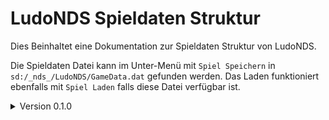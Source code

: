 # LudoNDS Spieldaten Struktur

Dies Beinhaltet eine Dokumentation zur Spieldaten Struktur von LudoNDS.

Die Spieldaten Datei kann im Unter-Menü mit `Spiel Speichern` in `sd:/_nds_/LudoNDS/GameData.dat` gefunden werden. Das Laden funktioniert ebenfalls mit `Spiel Laden` falls diese Datei verfügbar ist.

<details>
	<summary>Version 0.1.0</summary>

## Kompatibilität
Diese Version der Spieldaten ist kompatibel mit:
```
- Ludo3DS v0.4.0
- LudoJS v0.3.0
```

## Figuren Struktur

| Offset    | DataType | Size | Content                               |
| --------- | -------- | ---- | ------------------------------------- |
| 0x0 - 0x1 | uint8_t  | 0x2  | Figuren-Größe                         |
|           |          |      |                                       |
| 0x0 - 0x0 | uint8_t  | 0x1  | Position der Figur ( 0 - 44 )         |
| 0x1 - 0x1 | Boolean  | 0x1  | Ob bereits am Ziel (1) oder nicht (0) |

## Spieler Struktur

| Offset    | DataType        | Size | Content       |
| --------- | --------------- | ---- | ------------- |
| 0x0 - 0x7 | uint8_t         | 0x8  | Spieler-Größe |
|           |                 |      |               |
| 0x0 - 0x1 | Figur_Struktur  | 0x2  | Figur 1       |
| 0x2 - 0x3 | Figur_Struktur  | 0x2  | Figur 2       |
| 0x4 - 0x5 | Figur_Struktur  | 0x2  | Figur 3       |
| 0x6 - 0x7 | Figur_Struktur  | 0x2  | Figur 4       |

## Spiel Struktur

| Offset      | DataType         | Size | Content                                                           |
| ----------- | ---------------- | ---- | ----------------------------------------------------------------- |
| 0x0 - 0x24  | uint8_t          | 0x25 | Spiel-Größe (37 byte)                                             |
|             |                  |      |                                                                   |
| 0x0 - 0x0   | uint8_t          | 0x1  | Aktueller Spieler (0 - 3)                                         |
| 0x1 - 0x1   | uint8_t          | 0x1  | Spieler Anzahl (2 - 4)                                            |
| 0x2 - 0x2   | uint8_t          | 0x1  | Figuren Anzahl (1 - 4)                                            |
| 0x3 - 0xA   | Spieler_Struktur | 0x8  | Spieler 1                                                         |
| 0xB - 0x12  | Spieler_Struktur | 0x8  | Spieler 2                                                         |
| 0x13 - 0x1A | Spieler_Struktur | 0x8  | Spieler 3                                                         |
| 0x1B - 0x22 | Spieler_Struktur | 0x8  | Spieler 4                                                         |
| 0x23 - 0x23 | uint8_t          | 0x1  | Die Anzahl der eingestellten Würfelwürfe (1 / 3)                  |
| 0x24 - 0x24 | uint8_t          | 0x1  | Die Anzahl der Verbleibenden Würfelwürfe                          |
</details>
